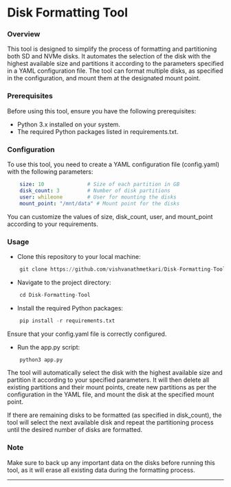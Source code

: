 
# Disk Formatting Tool
### Overview
This tool is designed to simplify the process of formatting and partitioning both SD and NVMe disks. It automates the selection of the disk with the highest available size and partitions it according to the parameters specified in a YAML configuration file. The tool can format multiple disks, as specified in the configuration, and mount them at the designated mount point.

### Prerequisites
Before using this tool, ensure you have the following prerequisites:

- Python 3.x installed on your system.
- The required Python packages listed in requirements.txt.

### Configuration
To use this tool, you need to create a YAML configuration file (config.yaml) with the following parameters:

```yaml
    size: 10              # Size of each partition in GB
    disk_count: 3         # Number of disk partitions
    user: whileone        # User for mounting the disks
    mount_point: "/mnt/data" # Mount point for the disks

```

You can customize the values of size, disk_count, user, and mount_point according to your requirements.

### Usage
- Clone this repository to your local machine:
```python
    git clone https://github.com/vishvanathmetkari/Disk-Formatting-Tool.git
```
- Navigate to the project directory:
```python
    cd Disk-Formatting-Tool
```
- Install the required Python packages:
```python
    pip install -r requirements.txt

```
Ensure that your config.yaml file is correctly configured.

- Run the app.py script:
```python
    python3 app.py
```
The tool will automatically select the disk with the highest available size and partition it according to your specified parameters. It will then delete all existing partitions and their mount points, create new partitions as per the configuration in the YAML file, and mount the disk at the specified mount point.

If there are remaining disks to be formatted (as specified in disk_count), the tool will select the next available disk and repeat the partitioning process until the desired number of disks are formatted.

### Note
Make sure to back up any important data on the disks before running this tool, as it will erase all existing data during the formatting process.

---
